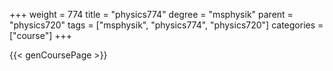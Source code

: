 +++
weight = 774
title = "physics774"
degree = "msphysik"
parent = "physics720"
tags = ["msphysik", "physics774", "physics720"]
categories = ["course"]
+++

{{< genCoursePage >}}
